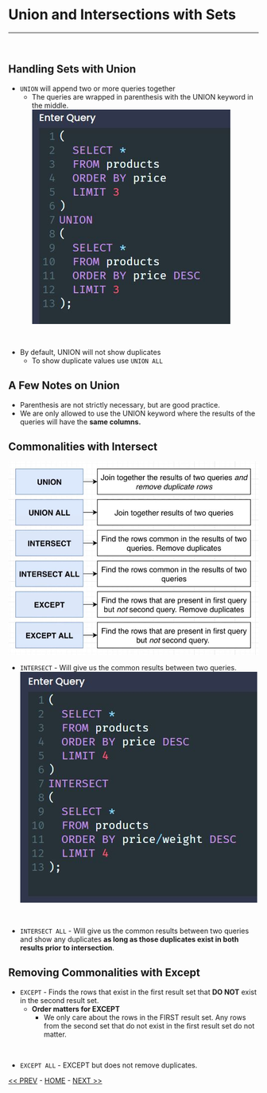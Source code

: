 # Union and Intersections with Sets

<hr>
<br>

## Handling Sets with Union

- `UNION` will append two or more queries together
  - The queries are wrapped in parenthesis with the UNION keyword in the middle.
![union](../resources/union.JPG)
<br>

  - By default, UNION will not show duplicates
    - To show duplicate values use `UNION ALL`

## A Few Notes on Union
  - Parenthesis are not strictly necessary, but are good practice.
  - We are only allowed to use the UNION keyword where the results of the queries will have the **same columns.**

## Commonalities with Intersect

![commonalities](../resources/commonalities.JPG)

- `INTERSECT` - Will give us the common results between two queries.
![intersect](../resources/intersect.JPG)
<br>

- `INTERSECT ALL` - Will give us the common results between two queries and show any duplicates **as long as those duplicates exist in both results prior to intersection**.

## Removing Commonalities with Except

- `EXCEPT` - Finds the rows that exist in the first result set that **DO NOT** exist in the second result set.
  - **Order matters for EXCEPT**
    - We only care about the rows in the FIRST result set. Any rows from the second set that do not exist in the first result set do not matter.
<br>

- `EXCEPT ALL` - EXCEPT but does not remove duplicates.

[<< PREV](../7_Sorting_Records/index.md) - [HOME](../Frontpage/index.md) - [NEXT >>](../9_Assembing_Queries_with_SubQueries/index.md)

